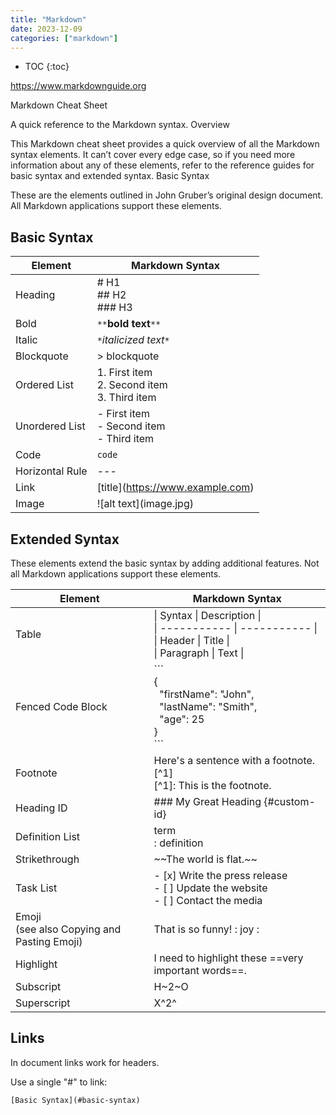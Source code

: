 ```yaml
---
title: "Markdown"
date: 2023-12-09
categories: ["markdown"]
---
```


- TOC
{:toc}

<https://www.markdownguide.org>

Markdown Cheat Sheet

A quick reference to the Markdown syntax.
Overview

This Markdown cheat sheet provides a quick overview of all the Markdown syntax elements. It can’t cover every edge case, so if you need more information about any of these elements, refer to the reference guides for basic syntax and extended syntax.
Basic Syntax

These are the elements outlined in John Gruber’s original design document. All Markdown applications support these elements.

## Basic Syntax

| Element | Markdown Syntax |
| ----------- | ----------- |
| Heading |# H1 <br> ## H2 <br> ### H3|
|Bold | `**`**bold text**`**`|
|Italic | `*`*italicized text*`*`|
|Blockquote | > blockquote|
|Ordered List | 1. First item <br> 2. Second item <br> 3. Third item|
|Unordered List | - First item <br> - Second item <br> - Third item|
|Code | `code`|
|Horizontal Rule | --- |
|Link | \[title](<https://www.example.com>) |
|Image | !\[alt text](image.jpg) |

## Extended Syntax

These elements extend the basic syntax by adding additional features. Not all Markdown applications support these elements.

|Element | Markdown Syntax |
| ---------- | ----------- |
|Table  | &#124; Syntax &#124; Description &#124; <br> &#124; ----------- &#124;  ----------- &#124; <br> &#124; Header &#124; Title &#124; <br> &#124; Paragraph &#124; Text &#124; |
|Fenced Code Block |  \`\`\` <br> { <br> &nbsp; "firstName": "John", <br> &nbsp; "lastName": "Smith", <br> &nbsp; "age": 25 <br> } <br> \`\`\` |
|Footnote | Here's a sentence with a footnote. [^1] <br> [^1]: This is the footnote.|
|Heading ID | ### My Great Heading {#custom-id}|
|Definition List | term <br>: definition|
|Strikethrough | \~~The world is flat.\~~|
|Task List | - [x] Write the press release <br> - [ ] Update the website <br> - [ ] Contact the media|
|Emoji <br> (see also Copying and Pasting Emoji) | That is so funny! &#58; joy &#58;|
|Highlight | I need to highlight these ==very important words==.
|Subscript | H~2~O|
|Superscript | X^2^|

## Links

In document links work for headers.

Use a single "#" to link:

```console
[Basic Syntax](#basic-syntax)
```
